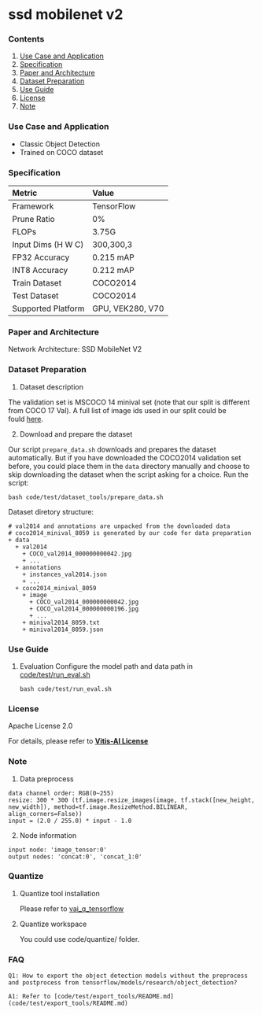 # ssd mobilenet v2

### Contents
1. [Use Case and Application](#Use-Case-and-Application)
2. [Specification](#Specification)
3. [Paper and Architecture](#Paper-and-Architecture)
4. [Dataset Preparation](#Dataset-Preparation)
5. [Use Guide](#Use-Guide)
6. [License](#License)
7. [Note](#Note)


### Use Case and Application

   - Classic Object Detection
   - Trained on COCO dataset
   
   
### Specification

| Metric             | Value                                   |
| :----------------- | :-------------------------------------- |
| Framework          | TensorFlow                              |
| Prune Ratio        | 0%                                      |
| FLOPs              | 3.75G                                   |
| Input Dims (H W C) | 300,300,3                               |
| FP32 Accuracy      | 0.215 mAP                               |
| INT8 Accuracy      | 0.212 mAP                               |
| Train Dataset      | COCO2014	                               |
| Test Dataset       | COCO2014                                |
| Supported Platform | GPU, VEK280, V70                        |
  

### Paper and Architecture 

Network Architecture: SSD MobileNet V2

   
### Dataset Preparation

1. Dataset description

The validation set is MSCOCO 14 minival set (note that our split is different from COCO 17 Val). A full list of image ids used in our split could be fould [here](https://github.com/tensorflow/models/blob/master/research/object_detection/data/mscoco_minival_ids.txt).

2. Download and prepare the dataset

Our script `prepare_data.sh` downloads and prepares the dataset automatically. But if you have downloaded the COCO2014 validation set before, you could place them in the `data` directory manually and choose to skip downloading the dataset when the script asking for a choice. Run the script: 
   ```shell
   bash code/test/dataset_tools/prepare_data.sh
   ```
Dataset diretory structure: 
   ```shell
   # val2014 and annotations are unpacked from the downloaded data
   # coco2014_minival_8059 is generated by our code for data preparation
   + data
     + val2014
       + COCO_val2014_000000000042.jpg
       + ...
     + annotations
       + instances_val2014.json
       + ...
     + coco2014_minival_8059 
       + image
         + COCO_val2014_000000000042.jpg
         + COCO_val2014_000000000196.jpg
         + ...
       + minival2014_8059.txt
       + minival2014_8059.json
   ```


### Use Guide

1. Evaluation
    Configure the model path and data path in [code/test/run_eval.sh](code/test/run_eval.sh)
    ```shell
    bash code/test/run_eval.sh
    ```
	
   
### License

Apache License 2.0

For details, please refer to **[Vitis-AI License](https://github.com/Xilinx/Vitis-AI/blob/master/LICENSE)**


### Note

1. Data preprocess
  ```
  data channel order: RGB(0~255)                  
  resize: 300 * 300 (tf.image.resize_images(image, tf.stack([new_height, new_width]), method=tf.image.ResizeMethod.BILINEAR, align_corners=False))
  input = (2.0 / 255.0) * input - 1.0
  ``` 
2. Node information

  ```
  input node: 'image_tensor:0'
  output nodes: 'concat:0', 'concat_1:0'
  ```
  

### Quantize

1. Quantize tool installation

   Please refer to [vai_q_tensorflow](../../../src/vai_quantizer/vai_q_tensorflow1.x)
  
2. Quantize workspace

   You could use code/quantize/ folder.


### FAQ

    Q1: How to export the object detection models without the preprocess and postprocess from tensorflow/models/research/object_detection?

    A1: Refer to [code/test/export_tools/README.md](code/test/export_tools/README.md)

	
	
	
